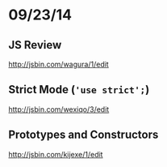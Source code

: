 # 09/23/14

## JS Review
http://jsbin.com/wagura/1/edit

## Strict Mode (`'use strict';`)
http://jsbin.com/wexiqo/3/edit

## Prototypes and Constructors
http://jsbin.com/kijexe/1/edit
